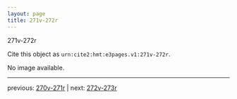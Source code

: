 ```yaml
---
layout: page
title: 271v-272r
---
```


271v-272r

Cite this object as `urn:cite2:hmt:e3pages.v1:271v-272r`.

No image available. 



---

previous: [270v-271r](../270v-271r/) | next: [272v-273r](../272v-273r/)